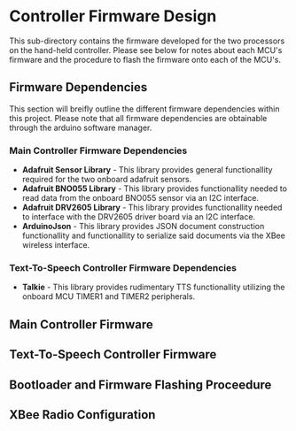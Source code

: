 # Controller Firmware Design
This sub-directory contains the firmware developed for the two processors on the hand-held controller. Please see below for notes about each MCU's firmware and the procedure to flash the firmware onto each of the MCU's. 

## Firmware Dependencies 
This section will breifly outline the different firmware dependencies within this project. Please note that all firmware dependencies are obtainable through the arduino software manager. 

### Main Controller Firmware Dependencies
* **Adafruit Sensor Library** - This library provides general functionallity required for the two onboard adafruit sensors.
* **Adafruit BNO055 Library** - This library provides functionallity needed to read data from the onboard BNO055 sensor via an I2C interface. 
* **Adafruit DRV2605 Library** - This library provides functionallity needed to interface with the DRV2605 driver board via an I2C interface.
* **ArduinoJson** - This library provides JSON document construction functionallity and functionallity to serialize said documents via the XBee wireless interface. 

### Text-To-Speech Controller Firmware Dependencies
* **Talkie** - This library provides rudimentary TTS functionallity utilizing the onboard MCU TIMER1 and TIMER2 peripherals. 

## Main Controller Firmware

## Text-To-Speech Controller Firmware

## Bootloader and Firmware Flashing Proceedure

## XBee Radio Configuration
